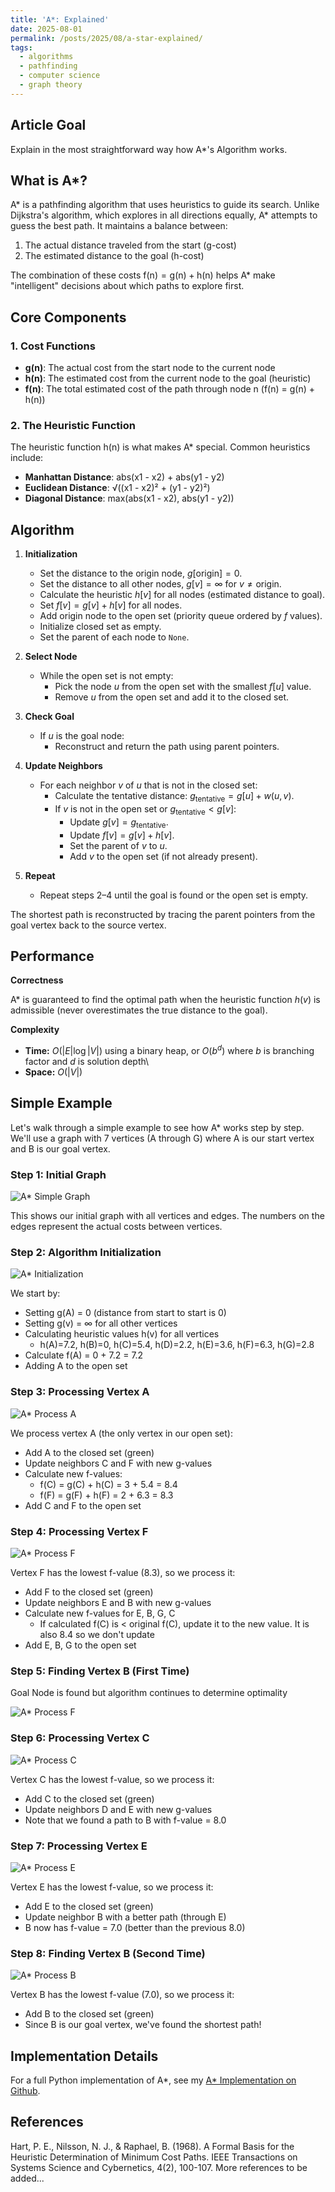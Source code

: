 ```yaml
---
title: 'A*: Explained'
date: 2025-08-01
permalink: /posts/2025/08/a-star-explained/
tags:
  - algorithms
  - pathfinding
  - computer science
  - graph theory
---
```


## Article Goal
Explain in the most straightforward way how A*'s Algorithm works. 

## What is A*?

A* is a pathfinding algorithm that uses heuristics to guide its search. Unlike Dijkstra's algorithm, which explores in all directions equally, A* attempts to guess the best path. It maintains a balance between:

1. The actual distance traveled from the start (g-cost)
2. The estimated distance to the goal (h-cost)

The combination of these costs $\text{f(n)} = \text{g(n)} + \text{h(n)}$ helps A* make "intelligent" decisions about which paths to explore first.

## Core Components

### 1. Cost Functions

- **g(n)**: The actual cost from the start node to the current node
- **h(n)**: The estimated cost from the current node to the goal (heuristic)
- **f(n)**: The total estimated cost of the path through node n (f(n) = g(n) + h(n))

### 2. The Heuristic Function

The heuristic function h(n) is what makes A* special. Common heuristics include:

- **Manhattan Distance**: abs(x1 - x2) + abs(y1 - y2)
- **Euclidean Distance**: √((x1 - x2)² + (y1 - y2)²)
- **Diagonal Distance**: max(abs(x1 - x2), abs(y1 - y2))

## Algorithm

1. **Initialization**
   - Set the distance to the origin node, $g[\text{origin}] = 0$.
   - Set the distance to all other nodes, $g[v] = \infty$ for $v \neq \text{origin}$.
   - Calculate the heuristic $h[v]$ for all nodes (estimated distance to goal).
   - Set $f[v] = g[v] + h[v]$ for all nodes.
   - Add origin node to the open set (priority queue ordered by $f$ values).
   - Initialize closed set as empty.
   - Set the parent of each node to `None`.

2. **Select Node**
   - While the open set is not empty:
       - Pick the node $u$ from the open set with the smallest $f[u]$ value.
       - Remove $u$ from the open set and add it to the closed set.

3. **Check Goal**
   - If $u$ is the goal node:
       - Reconstruct and return the path using parent pointers.

4. **Update Neighbors**
   - For each neighbor $v$ of $u$ that is not in the closed set:
       - Calculate the tentative distance: $g_{\text{tentative}} = g[u] + w(u, v)$.
       - If $v$ is not in the open set or $g_{\text{tentative}} < g[v]$:
           - Update $g[v] = g_{\text{tentative}}$.
           - Update $f[v] = g[v] + h[v]$.
           - Set the parent of $v$ to $u$.
           - Add $v$ to the open set (if not already present).

5. **Repeat**
   - Repeat steps 2–4 until the goal is found or the open set is empty.

The shortest path is reconstructed by tracing the parent pointers from the goal vertex back to the source vertex.

## Performance

**Correctness**

A* is guaranteed to find the optimal path when the heuristic function $h(v)$ is admissible (never overestimates the true distance to the goal).

**Complexity**
- **Time:** $O(|E| \log |V|)$ using a binary heap, or $O(b^d)$ where $b$ is branching factor and $d$ is solution depth\\
- **Space:** $O(|V|)$

## Simple Example

Let's walk through a simple example to see how A* works step by step. We'll use a graph with 7 vertices (A through G) where A is our start vertex and B is our goal vertex.

### Step 1: Initial Graph
![A* Simple Graph](/images/latex/png/astar-step1-simple.png)

This shows our initial graph with all vertices and edges. The numbers on the edges represent the actual costs between vertices.

### Step 2: Algorithm Initialization


![A* Initialization](/images/latex/png/astar-step2-init.png)

We start by:
- Setting g(A) = 0 (distance from start to start is 0)
- Setting g(v) = ∞ for all other vertices
- Calculating heuristic values h(v) for all vertices
    - h(A)=7.2, h(B)=0, h(C)=5.4, h(D)=2.2, h(E)=3.6, h(F)=6.3, h(G)=2.8
- Calculate f(A) = 0 + 7.2 = 7.2
- Adding A to the open set


### Step 3: Processing Vertex A
![A* Process A](/images/latex/png/astar-step3-process-a.png)

We process vertex A (the only vertex in our open set):
- Add A to the closed set (green)
- Update neighbors C and F with new g-values
- Calculate new f-values: 
    - f(C) = g(C) + h(C) = 3 + 5.4 = 8.4
    - f(F) = g(F) + h(F) = 2 + 6.3 = 8.3
- Add C and F to the open set

### Step 4: Processing Vertex F
![A* Process F](/images/latex/png/astar-step4-process-f.png)

Vertex F has the lowest f-value (8.3), so we process it:
- Add F to the closed set (green)
- Update neighbors E and B with new g-values
- Calculate new f-values for E, B, G, C
    - If calculated f(C) is < original f(C), update it to the new value. It is also 8.4 so we don't update
- Add E, B, G to the open set

### Step 5: Finding Vertex B (First Time)
Goal Node is found but algorithm continues to determine optimality

![A* Process F](/images/latex/png/astar-step4-process-f.png)

### Step 6: Processing Vertex C
![A* Process C](/images/latex/png/astar-step6-process-c.png)

Vertex C has the lowest f-value, so we process it:
- Add C to the closed set (green)
- Update neighbors D and E with new g-values
- Note that we found a path to B with f-value = 8.0

### Step 7: Processing Vertex E
![A* Process E](/images/latex/png/astar-step7-process-e.png)

Vertex E has the lowest f-value, so we process it:
- Add E to the closed set (green)
- Update neighbor B with a better path (through E)
- B now has f-value = 7.0 (better than the previous 8.0)

### Step 8: Finding Vertex B (Second Time)
![A* Process B](/images/latex/png/astar-step8-shortest-path.png)

Vertex B has the lowest f-value (7.0), so we process it:
- Add B to the closed set (green)
- Since B is our goal vertex, we've found the shortest path!

## Implementation Details

For a full Python implementation of A*, see my [A* Implementation on Github](https://github.com/nramaswamy17/PlannerComparisons/blob/main/algorithms/classical/astar.py).

## References

Hart, P. E., Nilsson, N. J., & Raphael, B. (1968). A Formal Basis for the Heuristic Determination of Minimum Cost Paths. IEEE Transactions on Systems Science and Cybernetics, 4(2), 100-107.
More references to be added... 